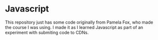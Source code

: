 # Javascript

This repository just has some code originally from Pamela Fox, who made the course I was using. I made it as I learned Javascript as part of an experiment with submiting code to CDNs.

